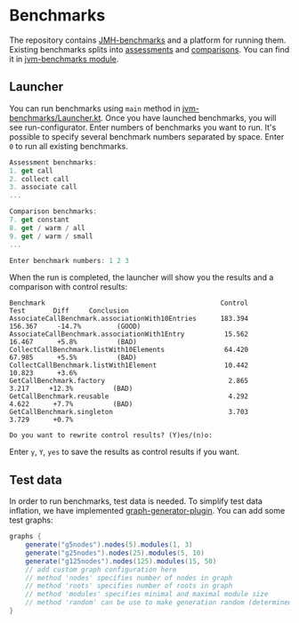 # Benchmarks

The repository contains [JMH-benchmarks](https://github.com/openjdk/jmh) and a platform for running them. 
Existing benchmarks splits into [assessments](https://github.com/yandex/scout/tree/main/scout/measures/jvm-benchmarks/src/main/kotlin/scout/benchmark/benchmarks/assessment) and [comparisons](https://github.com/yandex/scout/tree/main/scout/measures/jvm-benchmarks/src/main/kotlin/scout/benchmark/benchmarks/comparison). 
You can find it in [jvm-benchmarks module](https://github.com/yandex/scout/tree/main/scout/measures/jvm-benchmarks). 

## Launcher
You can run benchmarks using `main` method in [jvm-benchmarks/Launcher.kt](https://github.com/yandex/scout/blob/main/scout/measures/jvm-benchmarks/src/main/kotlin/scout/benchmark/Launcher.kt). 
Once you have launched benchmarks, you will see run-configurator. Enter numbers of benchmarks you want to run. It's possible to specify several benchmark numbers separated by space. Enter `0` to run all existing benchmarks.
```kotlin
Assessment benchmarks:
1. get call
2. collect call
3. associate call
...

Comparison benchmarks:
7. get constant
8. get / warm / all
9. get / warm / small
...

Enter benchmark numbers: 1 2 3
```

When the run is completed, the launcher will show you the results and a comparison with control results:
```
Benchmark                                            Control       Test       Diff     Conclusion
AssociateCallBenchmark.associationWith10Entries      183.394    156.367     -14.7%         (GOOD)
AssociateCallBenchmark.associationWith1Entry          15.562     16.467      +5.8%          (BAD)
CollectCallBenchmark.listWith10Elements               64.420     67.985      +5.5%          (BAD)
CollectCallBenchmark.listWith1Element                 10.442     10.823      +3.6%               
GetCallBenchmark.factory                               2.865      3.217     +12.3%          (BAD)
GetCallBenchmark.reusable                              4.292      4.622      +7.7%          (BAD)
GetCallBenchmark.singleton                             3.703      3.729      +0.7%               

Do you want to rewrite control results? (Y)es/(n)o: 
```

Enter `y`, `Y`, `yes` to save the results as control results if you want.

## Test data
In order to run benchmarks, test data is needed. To simplify test data inflation, we have implemented [graph-generator-plugin](https://github.com/yandex/scout/tree/main/scout/measures/graph-generator-plugin). You can add some test graphs:
```groovy
graphs {
    generate("g5nodes").nodes(5).modules(1, 3)
    generate("g25nodes").nodes(25).modules(5, 10)
    generate("g125nodes").nodes(125).modules(15, 50)
    // add custom graph configuration here
    // method 'nodes' specifies number of nodes in graph
    // method 'roots' specifies number of roots in graph
    // method 'modules' specifies minimal and maximal module size
    // method 'random' can be use to make generation random (determined by default)
}
```
